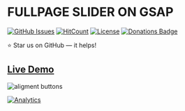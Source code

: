 # FULLPAGE SLIDER ON GSAP

[![GitHub Issues](https://img.shields.io/badge/contributions-welcome-brightgreen.svg?style=flat)](https://github.com/alikinvv/slider-transitions/issues)  [![HitCount](http://hits.dwyl.com/alikinvv/slider-transitions.svg)](http://hits.dwyl.com/alikinvv/slider-transitions)  [![License](https://img.shields.io/badge/license-MIT-blue.svg)](https://opensource.org/licenses/MIT)  [![Donations Badge](https://yourdonation.rocks/images/badge.svg)](https://www.paypal.me/alikinvv)

:star: Star us on GitHub — it helps!

## [Live Demo](http://alikinvv.github.io/slider-transitions/build)

![aligment buttons](https://cdn.dribbble.com/users/1773016/screenshots/6060573/5.gif)

[![Analytics](https://ga-beacon.appspot.com/UA-31485994-5/slider-transitions-repo)](https://github.com/alikinvv/slider-transitions)
